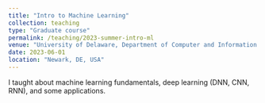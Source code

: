 ```yaml
---
title: "Intro to Machine Learning"
collection: teaching
type: "Graduate course"
permalink: /teaching/2023-summer-intro-ml
venue: "University of Delaware, Department of Computer and Information Sciences"
date: 2023-06-01
location: "Newark, DE, USA"
---
```


I taught about machine learning fundamentals, deep learning (DNN, CNN, RNN), and some applications.